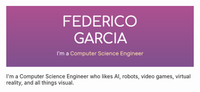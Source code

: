<!--
**FedericoGarciaGarcia/FedericoGarciaGarcia** is a ✨ _special_ ✨ repository because its `README.md` (this file) appears on your GitHub profile.

Here are some ideas to get you started:

- 🔭 I’m currently working on ...
- 🌱 I’m currently learning ...
- 👯 I’m looking to collaborate on ...
- 🤔 I’m looking for help with ...
- 💬 Ask me about ...
- 📫 How to reach me: ...
- 😄 Pronouns: ...
- ⚡ Fun fact: ...
-->

![cover](https://raw.githubusercontent.com/FedericoGarciaGarcia/FedericoGarciaGarcia/master/cover.png)

I'm a Computer Science Engineer who likes AI, robots, video games, virtual reality, and all things visual.
